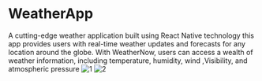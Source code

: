 # WeatherApp
 A cutting-edge weather application built using React Native technology this app provides users with real-time weather updates and forecasts for any location around the globe. With WeatherNow, users can access a wealth of weather information, including temperature, humidity, wind ,Visibility, and atmospheric pressure
![1](https://github.com/Usamazahid30/WeatherApp/assets/36258538/fbe1d8b0-2e93-4a88-8e31-318a79e50cf4)
![2](https://github.com/Usamazahid30/WeatherApp/assets/36258538/d89de533-53f2-431b-ba6b-81138c43a8de)
